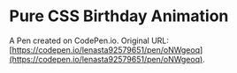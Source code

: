 # Pure CSS Birthday Animation

A Pen created on CodePen.io. Original URL: [https://codepen.io/lenasta92579651/pen/oNWgeoq](https://codepen.io/lenasta92579651/pen/oNWgeoq).


